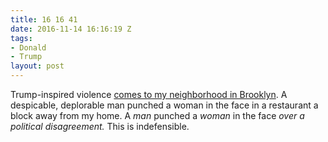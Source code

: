 ```yaml
---
title: 16 16 41
date: 2016-11-14 16:16:19 Z
tags:
- Donald
- Trump
layout: post
---
```


Trump-inspired violence [comes to my neighborhood in Brooklyn](http://gothamist.com/2016/11/14/bar_tabac_trump_supporter_attack.php?utm_source=feedly&utm_medium=webfeeds). A despicable, deplorable man punched a woman in the face in a restaurant a block away from my home. A *man* punched a *woman* in the face *over a political disagreement.* This is indefensible.